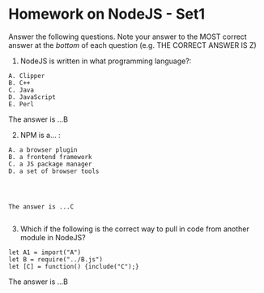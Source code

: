 # Homework on NodeJS - Set1

Answer the following questions. Note your answer to the MOST correct answer at the *bottom* of each question (e.g. THE CORRECT ANSWER IS Z)

1. NodeJS is written in what programming language?:

```
A. Clipper
B. C++
C. Java
D. JavaScript
E. Perl
```



The answer is ...B




2. NPM is a... :

```
A. a browser plugin
B. a frontend framework
C. a JS package manager
D. a set of browser tools




The answer is ...C


```
3. Which if the following is the correct way to pull in code from another module in NodeJS?

```
let A1 = import("A")
let B = require("../B.js")
let [C] = function() {include("C");}
```


The answer is ...B
